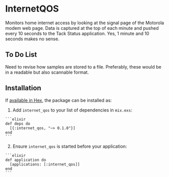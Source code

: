 # InternetQOS

Monitors home internet access by looking at the signal page of the Motorola
modem web page. Data is captured at the top of each minute and pushed every 10
seconds to the Tack Status application. Yes, 1 minute and 10 seconds makes no
sense.

## To Do List

Need to revise how samples are stored to a file. Preferably, these would
be in a readable but also scannable format.

## Installation

If [available in Hex](https://hex.pm/docs/publish), the package can be installed as:

  1. Add `internet_qos` to your list of dependencies in `mix.exs`:

    ```elixir
    def deps do
      [{:internet_qos, "~> 0.1.0"}]
    end
    ```

  2. Ensure `internet_qos` is started before your application:

    ```elixir
    def application do
      [applications: [:internet_qos]]
    end
    ```
